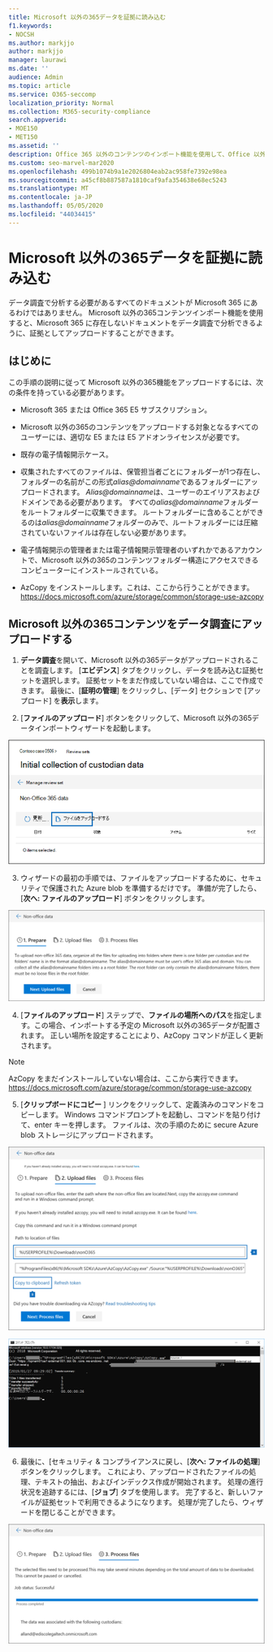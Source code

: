 ```yaml
---
title: Microsoft 以外の365データを証拠に読み込む
f1.keywords:
- NOCSH
ms.author: markjjo
author: markjjo
manager: laurawi
ms.date: ''
audience: Admin
ms.topic: article
ms.service: O365-seccomp
localization_priority: Normal
ms.collection: M365-security-compliance
search.appverid:
- MOE150
- MET150
ms.assetid: ''
description: Office 365 以外のコンテンツのインポート機能を使用して、Office 以外の365ドキュメントをデータ調査の証拠にアップロードする方法について説明します。
ms.custom: seo-marvel-mar2020
ms.openlocfilehash: 499b1074b9a1e2026804eab2ac958fe7392e98ea
ms.sourcegitcommit: a45cf8b887587a1810caf9afa354638e68ec5243
ms.translationtype: MT
ms.contentlocale: ja-JP
ms.lasthandoff: 05/05/2020
ms.locfileid: "44034415"
---
```

# <a name="load-non-microsoft-365-data-into-evidence"></a>Microsoft 以外の365データを証拠に読み込む

データ調査で分析する必要があるすべてのドキュメントが Microsoft 365 にあるわけではありません。 Microsoft 以外の365コンテンツインポート機能を使用すると、Microsoft 365 に存在しないドキュメントをデータ調査で分析できるように、証拠としてアップロードすることができます。

## <a name="before-you-begin"></a>はじめに

この手順の説明に従って Microsoft 以外の365機能をアップロードするには、次の条件を持っている必要があります。

- Microsoft 365 または Office 365 E5 サブスクリプション。

- Microsoft 以外の365のコンテンツをアップロードする対象となるすべてのユーザーには、適切な E5 または E5 アドオンライセンスが必要です。

- 既存の電子情報開示ケース。

- 収集されたすべてのファイルは、保管担当者ごとにフォルダーが1つ存在し、フォルダーの名前がこの形式*alias@domainname*であるフォルダーにアップロードされます。 *Alias@domainname*は、ユーザーのエイリアスおよびドメインである必要があります。 すべての*alias@domainname*フォルダーをルートフォルダーに収集できます。 ルートフォルダーに含めることができるのは*alias@domainname*フォルダーのみで、ルートフォルダーには圧縮されていないファイルは存在しない必要があります。

- 電子情報開示の管理者または電子情報開示管理者のいずれかであるアカウントで、Microsoft 以外の365のコンテンツフォルダー構造にアクセスできるコンピューターにインストールされている。

- AzCopy をインストールします。これは、ここから行うことができます。https://docs.microsoft.com/azure/storage/common/storage-use-azcopy

## <a name="upload-non-microsoft-365-content-in-to-a-data-investigation"></a>Microsoft 以外の365コンテンツをデータ調査にアップロードする

1. **データ調査**を開いて、Microsoft 以外の365データがアップロードされることを調査します。  [**エビデンス**] タブをクリックし、データを読み込む証拠セットを選択します。  証拠セットをまだ作成していない場合は、ここで作成できます。  最後に、[**証明の管理**] をクリックし、[データ] セクションで [アップロード] を**表示**します。

2. [**ファイルのアップロード**] ボタンをクリックして、Microsoft 以外の365データインポートウィザードを起動します。

![ファイルをアップロードする](../media/574f4059-4146-4058-9df3-ec97cf28d7c7.png)

3. ウィザードの最初の手順では、ファイルをアップロードするために、セキュリティで保護された Azure blob を準備するだけです。  準備が完了したら、[**次へ: ファイルのアップロード**] ボタンをクリックします。

![Microsoft 以外の365データインポートの準備](../media/0670a347-a578-454a-9b3d-e70ef47aec57.png)
 
4. [**ファイルのアップロード**] ステップで、**ファイルの場所へのパス**を指定します。この場合、インポートする予定の Microsoft 以外の365データが配置されます。  正しい場所を設定することにより、AzCopy コマンドが正しく更新されます。

> [!NOTE]
> AzCopy をまだインストールしていない場合は、ここから実行できます。https://docs.microsoft.com/azure/storage/common/storage-use-azcopy

5. [**クリップボードにコピー** ] リンクをクリックして、定義済みのコマンドをコピーします。 Windows コマンドプロンプトを起動し、コマンドを貼り付けて、enter キーを押します。  ファイルは、次の手順のために secure Azure blob ストレージにアップロードされます。

![Microsoft 以外の365データインポート用のファイルをアップロードする](../media/3ea53b5d-7f9b-4dfc-ba63-90a38c14d41a.png)

![AzCopy を使用して Microsoft 以外の365データをインポートする](../media/504e2dbe-f36f-4f36-9b08-04aea85d8250.png)

6. 最後に、[セキュリティ & コンプライアンスに戻し、[**次へ: ファイルの処理**] ボタンをクリックします。  これにより、アップロードされたファイルの処理、テキストの抽出、およびインデックス作成が開始されます。  処理の進行状況を追跡するには、[**ジョブ**] タブを使用します。 完了すると、新しいファイルが証拠セットで利用できるようになります。  処理が完了したら、ウィザードを閉じることができます。

![Microsoft 以外の365インポートプロセスファイル](../media/218b1545-416a-4a9f-9b25-3b70e8508f67.png)

